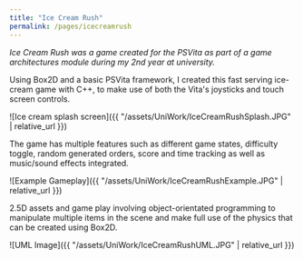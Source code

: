 ```yaml
---
title: "Ice Cream Rush"
permalink: /pages/icecreamrush
---
```


*Ice Cream Rush was a game created for the PSVita as part of a game architectures module during my 2nd year at university.*

Using Box2D and a basic PSVita framework, I created this fast serving ice-cream game with C++, to make use of both the Vita's joysticks and touch screen controls.

![Ice cream splash screen]({{ "/assets/UniWork/IceCreamRushSplash.JPG" | relative_url }})

The game has multiple features such as different game states, difficulty toggle, random generated orders, score and time tracking as well as music/sound effects integrated.

![Example Gameplay]({{ "/assets/UniWork/IceCreamRushExample.JPG" | relative_url }})

2.5D assets and game play involving object-orientated programming to manipulate multiple items in the scene and make full use of the physics that can be created using Box2D.

![UML Image]({{ "/assets/UniWork/IceCreamRushUML.JPG" | relative_url }})
